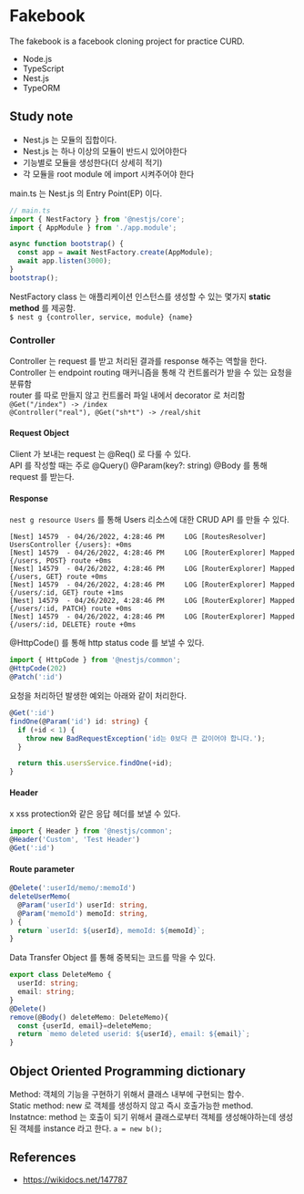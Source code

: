# Fakebook
The fakebook is a facebook cloning project for practice CURD.

* Node.js
* TypeScript
* Nest.js
* TypeORM

## Study note
* Nest.js 는 모듈의 집합이다.
* Nest.js 는 하나 이상의 모듈이 반드시 있어야한다
* 기능별로 모듈을 생성한다(더 상세히 적기)
* 각 모듈을 root module 에 import 시켜주어야 한다

main.ts 는 Nest.js 의 Entry Point(EP) 이다. 
```ts
// main.ts
import { NestFactory } from '@nestjs/core';
import { AppModule } from './app.module';

async function bootstrap() {
  const app = await NestFactory.create(AppModule);
  await app.listen(3000);
}
bootstrap();
```
NestFactory class 는 애플리케이션 인스턴스를 생성할 수 있는 몇가지 **static method** 를 제공함.  
`$ nest g {controller, service, module} {name}`

### Controller
Controller 는 request 를 받고 처리된 결과를 response 해주는 역할을 한다.  
Controller 는 endpoint routing 매커니즘을 통해 각 컨트롤러가 받을 수 있는 요청을 분류함  
router 를 따로 만들지 않고 컨트롤러 파일 내에서 decorator 로 처리함
`@Get("/index") -> /index`  
`@Controller("real"), @Get("sh*t") -> /real/shit`  

#### Request Object
Client 가 보내는 request 는 @Req() 로 다룰 수 있다.  
API 를 작성할 때는 주로 @Query() @Param(key?: string) @Body 를 통해 request 를 받는다.  

#### Response
`nest g resource Users` 를 통해 Users 리소스에 대한 CRUD API 를 만들 수 있다.
```
[Nest] 14579  - 04/26/2022, 4:28:46 PM     LOG [RoutesResolver] UsersController {/users}: +0ms
[Nest] 14579  - 04/26/2022, 4:28:46 PM     LOG [RouterExplorer] Mapped {/users, POST} route +0ms
[Nest] 14579  - 04/26/2022, 4:28:46 PM     LOG [RouterExplorer] Mapped {/users, GET} route +0ms
[Nest] 14579  - 04/26/2022, 4:28:46 PM     LOG [RouterExplorer] Mapped {/users/:id, GET} route +1ms
[Nest] 14579  - 04/26/2022, 4:28:46 PM     LOG [RouterExplorer] Mapped {/users/:id, PATCH} route +0ms
[Nest] 14579  - 04/26/2022, 4:28:46 PM     LOG [RouterExplorer] Mapped {/users/:id, DELETE} route +0ms
```
@HttpCode() 를 통해 http status code 를 보낼 수 있다.
```ts
import { HttpCode } from '@nestjs/common';
@HttpCode(202)
@Patch(':id')
```
요청을 처리하던 발생한 예외는 아래와 같이 처리한다.
```ts
@Get(':id')
findOne(@Param('id') id: string) {
  if (+id < 1) {
    throw new BadRequestException('id는 0보다 큰 값이어야 합니다.');
  }

  return this.usersService.findOne(+id);
}
```
#### Header
x xss protection와 같은 응답 헤더를 보낼 수 있다.
```ts
import { Header } from '@nestjs/common';
@Header('Custom', 'Test Header')
@Get(':id')
```
#### Route parameter
```ts
@Delete(':userId/memo/:memoId')
deleteUserMemo(
  @Param('userId') userId: string,
  @Param('memoId') memoId: string,
) {
  return `userId: ${userId}, memoId: ${memoId}`;
}
```
Data Transfer Object 를 통해 중복되는 코드를 막을 수 있다.
```ts
export class DeleteMemo {
  userId: string;
  email: string;
}
@Delete()
remove(@Body() deleteMemo: DeleteMemo){
  const {userId, email}=deleteMemo;
  return `memo deleted userid: ${userId}, email: ${email}`;
}
```


## Object Oriented Programming dictionary
Method: 객체의 기능을 구현하기 위해서 클래스 내부에 구현되는 함수.  
Static method: new 로 객체를 생성하지 않고 즉시 호출가능한 method.  
Instatnce: method 는 호출이 되기 위해서 클래스로부터 객체를 생성해야하는데 생성된 객체를 instance 라고 한다. `a = new b();`

## References
* https://wikidocs.net/147787